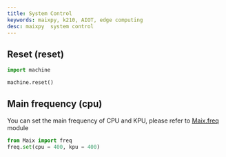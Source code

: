 ```yaml
---
title: System Control
keywords: maixpy, k210, AIOT, edge computing
desc: maixpy  system control
---
```



## Reset (reset)

```python
import machine

machine.reset()
```


## Main frequency (cpu)

You can set the main frequency of CPU and KPU, please refer to [Maix.freq](/api_reference/Maix/freq.md) module

```python
from Maix import freq
freq.set(cpu = 400, kpu = 400)
```
